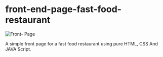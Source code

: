 # front-end-page-fast-food-restaurant

![Front- Page](https://user-images.githubusercontent.com/61384878/125666057-426f65a0-4723-4536-be82-788f6d8fffa1.png)










A simple front page for a fast food restaurant using pure HTML, CSS And JAVA Script.
